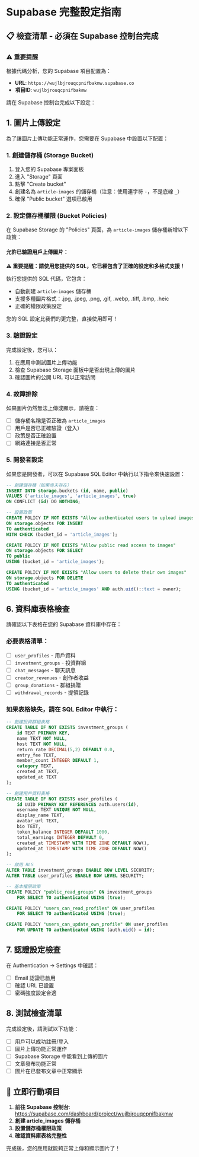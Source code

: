 # Supabase 完整設定指南

## 📋 **檢查清單 - 必須在 Supabase 控制台完成**

### ⚠️ **重要提醒**
根據代碼分析，您的 Supabase 項目配置為：
- **URL**: `https://wujlbjrouqcpnifbakmw.supabase.co`
- **項目ID**: `wujlbjrouqcpnifbakmw`

請在 Supabase 控制台完成以下設定：

## 1. 圖片上傳設定

為了讓圖片上傳功能正常運作，您需要在 Supabase 中設置以下配置：

### 1. 創建儲存桶 (Storage Bucket)

1. 登入您的 Supabase 專案面板
2. 進入 "Storage" 頁面
3. 點擊 "Create bucket"
4. 創建名為 `article-images` 的儲存桶（注意：使用連字符 `-`，不是底線 `_`）
5. 確保 "Public bucket" 選項已啟用

### 2. 設定儲存桶權限 (Bucket Policies)

在 Supabase Storage 的 "Policies" 頁面，為 `article-images` 儲存桶新增以下政策：

#### 允許已驗證用戶上傳圖片：
**⚠️ 重要提醒：請使用您提供的 SQL，它已經包含了正確的設定和多格式支援！**

執行您提供的 SQL 代碼，它包含：
- 自動創建 `article-images` 儲存桶
- 支援多種圖片格式：.jpg, .jpeg, .png, .gif, .webp, .tiff, .bmp, .heic
- 正確的權限政策設定

您的 SQL 設定比我們的更完整，直接使用即可！

### 3. 驗證設定

完成設定後，您可以：
1. 在應用中測試圖片上傳功能
2. 檢查 Supabase Storage 面板中是否出現上傳的圖片
3. 確認圖片的公開 URL 可以正常訪問

### 4. 故障排除

如果圖片仍然無法上傳或顯示，請檢查：
- [ ] 儲存桶名稱是否正確為 `article_images`
- [ ] 用戶是否已正確驗證（登入）
- [ ] 政策是否正確設置
- [ ] 網路連接是否正常

### 5. 開發者設定

如果您是開發者，可以在 Supabase SQL Editor 中執行以下指令來快速設置：

```sql
-- 創建儲存桶（如果尚未存在）
INSERT INTO storage.buckets (id, name, public)
VALUES ('article_images', 'article_images', true)
ON CONFLICT (id) DO NOTHING;

-- 設置政策
CREATE POLICY IF NOT EXISTS "Allow authenticated users to upload images"
ON storage.objects FOR INSERT
TO authenticated
WITH CHECK (bucket_id = 'article_images');

CREATE POLICY IF NOT EXISTS "Allow public read access to images"
ON storage.objects FOR SELECT
TO public
USING (bucket_id = 'article_images');

CREATE POLICY IF NOT EXISTS "Allow users to delete their own images"
ON storage.objects FOR DELETE
TO authenticated
USING (bucket_id = 'article_images' AND auth.uid()::text = owner);
```

## 6. 資料庫表格檢查

請確認以下表格在您的 Supabase 資料庫中存在：

### 必要表格清單：
- [ ] `user_profiles` - 用戶資料
- [ ] `investment_groups` - 投資群組  
- [ ] `chat_messages` - 聊天訊息
- [ ] `creator_revenues` - 創作者收益
- [ ] `group_donations` - 群組捐贈
- [ ] `withdrawal_records` - 提領記錄

### 如果表格缺失，請在 SQL Editor 中執行：
```sql
-- 創建投資群組表格
CREATE TABLE IF NOT EXISTS investment_groups (
    id TEXT PRIMARY KEY,
    name TEXT NOT NULL,
    host TEXT NOT NULL,
    return_rate DECIMAL(5,2) DEFAULT 0.0,
    entry_fee TEXT,
    member_count INTEGER DEFAULT 1,
    category TEXT,
    created_at TEXT,
    updated_at TEXT
);

-- 創建用戶資料表格  
CREATE TABLE IF NOT EXISTS user_profiles (
    id UUID PRIMARY KEY REFERENCES auth.users(id),
    username TEXT UNIQUE NOT NULL,
    display_name TEXT,
    avatar_url TEXT,
    bio TEXT,
    token_balance INTEGER DEFAULT 1000,
    total_earnings INTEGER DEFAULT 0,
    created_at TIMESTAMP WITH TIME ZONE DEFAULT NOW(),
    updated_at TIMESTAMP WITH TIME ZONE DEFAULT NOW()
);

-- 啟用 RLS
ALTER TABLE investment_groups ENABLE ROW LEVEL SECURITY;
ALTER TABLE user_profiles ENABLE ROW LEVEL SECURITY;

-- 基本權限政策
CREATE POLICY "public_read_groups" ON investment_groups 
    FOR SELECT TO authenticated USING (true);

CREATE POLICY "users_can_read_profiles" ON user_profiles 
    FOR SELECT TO authenticated USING (true);

CREATE POLICY "users_can_update_own_profile" ON user_profiles 
    FOR UPDATE TO authenticated USING (auth.uid() = id);
```

## 7. 認證設定檢查

在 Authentication → Settings 中確認：
- [ ] Email 認證已啟用
- [ ] 確認 URL 已設置
- [ ] 密碼強度設定合適

## 8. 測試檢查清單

完成設定後，請測試以下功能：
- [ ] 用戶可以成功註冊/登入
- [ ] 圖片上傳功能正常運作
- [ ] Supabase Storage 中能看到上傳的圖片
- [ ] 文章發布功能正常
- [ ] 圖片在已發布文章中正常顯示

## 🚨 **立即行動項目**

1. **前往 Supabase 控制台**: https://supabase.com/dashboard/project/wujlbjrouqcpnifbakmw
2. **創建 article_images 儲存桶**
3. **設置儲存桶權限政策**
4. **確認資料庫表格完整性**

完成後，您的應用就能夠正常上傳和顯示圖片了！